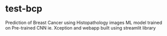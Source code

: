 # test-bcp
 Prediction of Breast Cancer using Histopathology images
 ML model trained on Pre-trained CNN ie. Xception and webapp built using streamlit library
